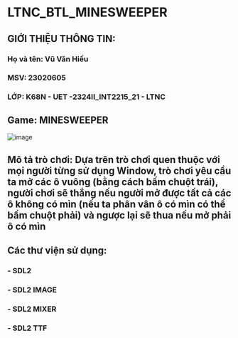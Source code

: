 # LTNC_BTL_MINESWEEPER
## GIỚI THIỆU THÔNG TIN:
### Họ và tên: Vũ Văn Hiếu
### MSV: 23020605
### LỚP: K68N - UET -2324II_INT2215_21 - LTNC


## Game: MINESWEEPER
![image](https://github.com/hinamikochi/MINESWEEPER/assets/161490640/323c1d82-13b9-4bb8-9ea8-a3c5d9a46071)

## Mô tả trò chơi: Dựa trên trò chơi quen thuộc với mọi người từng sử dụng Window, trò chơi yêu cầu ta mở các ô vuông (bằng cách bấm chuột trái), người chơi  sẽ thắng nếu người mở được tất cả các ô không có mìn (nếu ta phân vân ô có mìn có thể bấm chuột phải) và ngược lại sẽ thua nếu mở phải ô có mìn

## Các thư viện sử dụng:
### - SDL2
### - SDL2 IMAGE
### - SDL2 MIXER
### - SDL2 TTF

